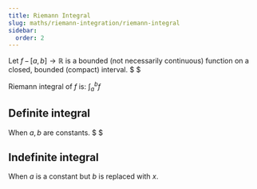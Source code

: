 ```yaml
---
title: Riemann Integral
slug: maths/riemann-integration/riemann-integral
sidebar:
  order: 2
---
```


Let $f\,-\,[a,b]\rightarrow\mathbb{R}$ is a bounded (not necessarily continuous)
function on a closed, bounded (compact) interval. $ $

Riemann integral of $f$ is: $\int_{a}^{b}{f}$

## Definite integral

When $a,b$ are constants. $ $

## Indefinite integral

When $a$ is a constant but $b$ is replaced with $x$.
